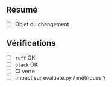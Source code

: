 ## Résumé
- [ ] Objet du changement

## Vérifications
- [ ] `ruff` OK
- [ ] `black` OK
- [ ] CI verte
- [ ] Impact sur evaluate.py / métriques ?
